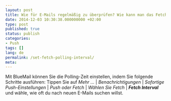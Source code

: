 ```yaml
---
layout: post
title: Wie für E-Mails regelmäßig zu überprüfen? Wie kann man das Fetch Interval einstellen?
date: 2014-12-03 10:30:38.000000000 +02:00
type: post
published: true
status: publish
categories:
- Push
tags: []
lang: de
permalink: /set-fetch-polling-interval/
meta:
---
```


Mit BlueMail können Sie die Polling-Zeit einstellen, indem Sie folgende Schritte ausführen: Tippen Sie auf *Mehr ...* \| *Benachrichtigungen* \| *Sofortige Push-Einstellungen* \| *Push oder Fetch* \| *Wählen Sie Fetch* \| ***Fetch Interval*** und wähle, wie oft du nach neuen E-Mails suchen willst.
